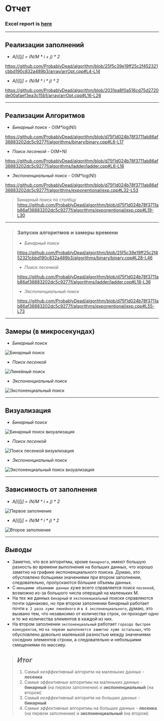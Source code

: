 # Отчет

### Excel report is [here](https://docs.google.com/spreadsheets/d/1FrxqawflBV525azESpkDQXcTIUvimMBtfz8EOFm53jg/edit?usp=sharing)

---

## Реализации заполнений
* _A[i][j] = (N/M * i + j) * 2_

https://github.com/ProbablyDead/algorithm/blob/25f5c39e19ff25c2f452321cbbd190c832a489b3/array/arrOpt.cpp#L4-L14

* _A[i][j] = (N/M * i * j) * 2_

https://github.com/ProbablyDead/algorithm/blob/2031ea8f0a516cd75d2720de00afaef3ea3c15b1/array/arrOpt.cpp#L16-L26

---

## Реализации Алгоритмов

* _Бинарный поиск_ - O(M*log(N))

https://github.com/ProbablyDead/algorithm/blob/d75f1d024b78f3711ab86af36883202dc5c9277f/algorithms/binary/binary.cpp#L6-L17

* _Поиск лесенкой_  - O(M+N)

https://github.com/ProbablyDead/algorithm/blob/d75f1d024b78f3711ab86af36883202dc5c9277f/algorithms/ladder/ladder.cpp#L6-L16

* _Экспоненциальный поиск_ - O(M*log(N))

https://github.com/ProbablyDead/algorithm/blob/d75f1d024b78f3711ab86af36883202dc5c9277f/algorithms/exponentional/exp.cpp#L32-L53

> Бинарный поиск по столбцу
> https://github.com/ProbablyDead/algorithm/blob/d75f1d024b78f3711ab86af36883202dc5c9277f/algorithms/exponentional/exp.cpp#L19-L30

---

> ### Запуски алгоритмов и замеры времени
>
> * _Бинарный поиск_
> 
> https://github.com/ProbablyDead/algorithm/blob/25f5c39e19ff25c2f452321cbbd190c832a489b3/algorithms/binary/binary.cpp#L28-L46
> 
> * _Поиск лесенкой_
> 
> https://github.com/ProbablyDead/algorithm/blob/d75f1d024b78f3711ab86af36883202dc5c9277f/algorithms/ladder/ladder.cpp#L18-L36
>
> * _Экспоненциальный поиск_
> 
> https://github.com/ProbablyDead/algorithm/blob/d75f1d024b78f3711ab86af36883202dc5c9277f/algorithms/exponentional/exp.cpp#L55-L73
> 

---

## Замеры (в микросекундах)

* _Бинарный поиск_

![Бинарный поиск](.readmeStuff/measurements/binary.png)

* _Поиск лесенкой_

![Линейный поиск](.readmeStuff/measurements/ladder.png)


* _Экспоненциальный поиск_

![Экспоненциальный поиск](.readmeStuff/measurements/exponential.png)

---

## Визуализация

* _Бинарный поиск_

![Бинарный поиск визуализация](.readmeStuff/visualizations/binary.png)

* _Поиск лесенкой_

![Поиск лесенкой визуализация](.readmeStuff/visualizations/ladder.png)

* _Экспоненциальный поиск_

![Экспоненциальный поиск визуализация](.readmeStuff/visualizations/exponential.png)

---

## Зависимость от заполнения

* _A[i][j] = (N/M * i + j) * 2_

![Первое заполнение](.readmeStuff/visualizations/firstFill.png)

* _A[i][j] = (N/M * i * j) * 2_

![Второе заполнение](.readmeStuff/visualizations/secondFill.png)

---

## _Выводы_

* Заметно, что все алгоритмы, кроме `бинарного`, имеют большую разность во времени выполнения на больших данных, 
что хорошо заметно на графике экспоненциального поиска. Думаю, это обусловлено большими значениями при втором заполнении,
следовательно, пропускаются бóльшие объемы данных.
* С `меньшими объемами данных` хуже всего справляется поиск `лесенкой`, возможно из-за большого числа операций на маленьких М.
* На тех же данных `бинарный` и `экспоненциальный` поиски справляются почти одинаково, но при втором заполнении бинарный 
работает почти `в 2 раза хуже линейного` и `в 4 экспоненциального`, думаю, это вызвано тем, что независимо от количества строк,
он проходит одно и то же количества элементов в каждой из них.
* На втором заполнении `экспоненциальный` работает `гораздо быстрее конкурентов`, 
но `на первом выполняется заметно хуже остальных`, что обусловлено довольно маленькой разностью между значениями соседних
элементов строки, а следовательно и небольшими смещениями по массиву.

> ## ___Итог___
> 1. Самый _неэффективный_ алгоритм на маленьких данных - __лесенка__
> 2. Самые _эффективные_ алгоритмы на маленьких данных - __бинарный__ (на первом заполнении) и __экспоненциальный__ (на втором)
> 3. Самый _неэффективный_ алгоритм на больших данных - __бинарный__
> 4. Самые _эффективные_ алгоритмы на больших данных - __лесенка__ (на первом заполнении) и __экспоненциальный__ (на втором)
> 